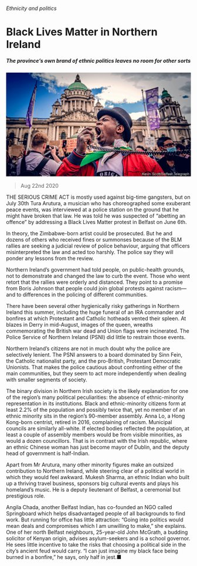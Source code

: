 ###### Ethnicity and politics

# Black Lives Matter in Northern Ireland 

##### The province’s own brand of ethnic politics leaves no room for other sorts 

![image](images/20200822_BRP001_0.jpg) 

> Aug 22nd 2020 

THE SERIOUS CRIME ACT is mostly used against big-time gangsters, but on July 30th Tura Arutura, a musician who has choreographed some exuberant peace events, was interviewed at a police station on the ground that he might have broken that law. He was told he was suspected of “abetting an offence” by addressing a Black Lives Matter protest in Belfast on June 6th.

In theory, the Zimbabwe-born artist could be prosecuted. But he and dozens of others who received fines or summonses because of the BLM rallies are seeking a judicial review of police behaviour, arguing that officers misinterpreted the law and acted too harshly. The police say they will ponder any lessons from the review.


Northern Ireland’s government had told people, on public-health grounds, not to demonstrate and changed the law to curb the event. Those who went retort that the rallies were orderly and distanced. They point to a promise from Boris Johnson that people could join global protests against racism—and to differences in the policing of different communities.

There have been several other hygienically risky gatherings in Northern Ireland this summer, including the huge funeral of an IRA commander and bonfires at which Protestant and Catholic hotheads vented their spleen. At blazes in Derry in mid-August, images of the queen, wreaths commemorating the British war dead and Union flags were incinerated. The Police Service of Northern Ireland (PSNI) did little to restrain those events.

Northern Ireland’s citizens are not in much doubt why the police are selectively lenient. The PSNI answers to a board dominated by Sinn Fein, the Catholic nationalist party, and the pro-British, Protestant Democratic Unionists. That makes the police cautious about confronting either of the main communities, but they seem to act more independently when dealing with smaller segments of society.

The binary division in Northern Irish society is the likely explanation for one of the region’s many political peculiarities: the absence of ethnic-minority representation in its institutions. Black and ethnic-minority citizens form at least 2.2% of the population and possibly twice that, yet no member of an ethnic minority sits in the region’s 90-member assembly. Anna Lo, a Hong Kong-born centrist, retired in 2016, complaining of racism. Municipal councils are similarly all-white. If elected bodies reflected the population, at least a couple of assembly members would be from visible minorities, as would a dozen councillors. That is in contrast with the Irish republic, where an ethnic Chinese woman has just become mayor of Dublin, and the deputy head of government is half-Indian.

Apart from Mr Arutura, many other minority figures make an outsized contribution to Northern Ireland, while steering clear of a political world in which they would feel awkward. Mukesh Sharma, an ethnic Indian who built up a thriving travel business, sponsors big cultural events and plays his homeland’s music. He is a deputy lieutenant of Belfast, a ceremonial but prestigious role.

Angila Chada, another Belfast Indian, has co-founded an NGO called Springboard which helps disadvantaged people of all backgrounds to find work. But running for office has little attraction: “Going into politics would mean deals and compromises which I am unwilling to make,” she explains. One of her north Belfast neighbours, 25-year-old John McGrath, a budding solicitor of Kenyan origin, advises asylum-seekers and is a school governor. He sees little incentive to take the risks that choosing a political side in the city’s ancient feud would carry. “I can just imagine my black face being burned in a bonfire,” he says, only half in jest.■

